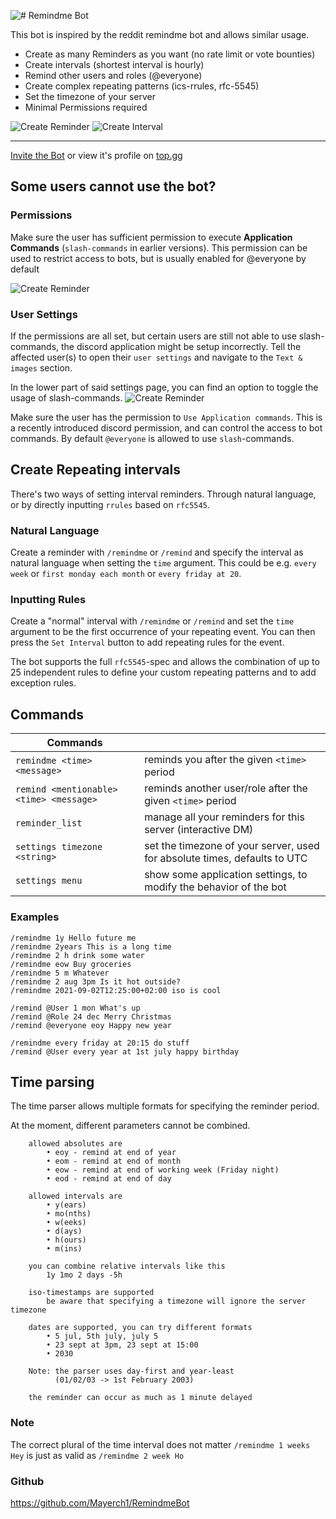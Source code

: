 ![# Remindme Bot](https://discords.com/bots/api/bot/831142367397412874/widget)

This bot is inspired by the reddit remindme bot and allows similar usage.

* Create as many Reminders as you want (no rate limit or vote bounties)
* Create intervals (shortest interval is hourly)
* Remind other users and roles (@everyone)
* Create complex repeating patterns (ics-rrules, rfc-5545)
* Set the timezone of your server
* Minimal Permissions required


<img src="https://imgur.com/YE9qXOE.gif" alt="Create Reminder">


<img src="https://imgur.com/lQrUmkF.gif" alt="Create Interval"/>

---

[Invite the Bot](https://discord.com/api/oauth2/authorize?client_id=831142367397412874&permissions=274877991936&scope=bot%20applications.commands) or view it's profile on [top.gg](https://top.gg/bot/831142367397412874)


## Some users cannot use the bot?


### Permissions
Make sure the user has sufficient permission to execute **Application Commands** (`slash-commands` in earlier versions).
This permission can be used to restrict access to bots, but is usually enabled for @everyone by default

<img src="https://imgur.com/3BGMlVl.png" alt="Create Reminder">

### User Settings
If the permissions are all set, but certain users are still not able to use slash-commands, the discord application might be setup incorrectly. Tell the affected user(s) to open their `user settings` and navigate to the `Text & images` section.

In the lower part of said settings page, you can find an option to toggle the usage of slash-commands.
<img src="https://imgur.com/lI5QRoT.png" alt="Create Reminder">



Make sure the user has the permission to `Use Application commands`.
This is a recently introduced discord permission, and can control the access to bot commands.
By default `@everyone` is allowed to use `slash`-commands.


## Create Repeating intervals

There's two ways of setting interval reminders. Through natural language, or by directly inputting `rrules` based on `rfc5545`.

### Natural Language

Create a reminder with `/remindme` or `/remind` and specify the interval as natural language when setting the `time` argument.
This could be e.g. `every week` or `first monday each month` or `every friday at 20`.

### Inputting Rules

Create a "normal" interval with `/remindme` or `/remind` and set the `time` argument to be the first occurrence of your repeating event.
You can then press the `Set Interval` button to add repeating rules for the event.

The bot supports the full `rfc5545`-spec and allows the combination of up to 25 independent rules to define your custom repeating patterns and to add exception rules.

## Commands

|Commands||
|---|---|
|```remindme <time> <message>```  | reminds you after the given `<time>` period| 
|```remind <mentionable> <time> <message>``` | reminds another user/role after the given `<time>` period|
|```reminder_list``` | manage all your reminders for this server (interactive DM) |
|```settings timezone <string>``` | set the timezone of your server, used for absolute times, defaults to UTC|
|```settings menu``` | show some application settings, to modify the behavior of the bot|


### Examples

```
/remindme 1y Hello future me
/remindme 2years This is a long time
/remindme 2 h drink some water
/remindme eow Buy groceries
/remindme 5 m Whatever
/remindme 2 aug 3pm Is it hot outside?
/remindme 2021-09-02T12:25:00+02:00 iso is cool

/remind @User 1 mon What's up
/remind @Role 24 dec Merry Christmas
/remind @everyone eoy Happy new year

/remindme every friday at 20:15 do stuff
/remind @User every year at 1st july happy birthday
```

## Time parsing

The time parser allows multiple formats for specifying the reminder period.

At the moment, different parameters cannot be combined.

```
	allowed absolutes are
		• eoy - remind at end of year
		• eom - remind at end of month
		• eow - remind at end of working week (Friday night)
		• eod - remind at end of day
	
	allowed intervals are
		• y(ears)
		• mo(nths)
		• w(eeks)
		• d(ays)
		• h(ours)
		• m(ins)
	
	you can combine relative intervals like this
		1y 1mo 2 days -5h

	iso-timestamps are supported
		be aware that specifying a timezone will ignore the server timezone
	
	dates are supported, you can try different formats
		• 5 jul, 5th july, july 5
		• 23 sept at 3pm, 23 sept at 15:00
		• 2030

	Note: the parser uses day-first and year-least
	      (01/02/03 -> 1st February 2003)

	the reminder can occur as much as 1 minute delayed
```


### Note
The correct plural of the time interval does not matter
`/remindme 1 weeks Hey` is just as valid as `/remindme 2 week Ho`


### Github
https://github.com/Mayerch1/RemindmeBot
